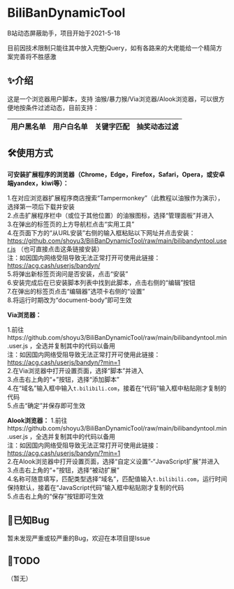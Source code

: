 # BiliBanDynamicTool
B站动态屏蔽助手，项目开始于2021-5-18

目前因技术限制只能往其中放入完整jQuery，如有各路来的大佬能给一个精简方案完善将不胜感激

## ✨介绍
这是一个浏览器用户脚本，支持 油猴/暴力猴/Via浏览器/Alook浏览器，可以很方便地按条件过滤动态，目前支持：

|用户黑名单|用户白名单|关键字匹配|抽奖动态过滤|
|---------|---------|---------|-----------|

## 🛠使用方式

<b>可安装扩展程序的浏览器（Chrome，Edge，Firefox，Safari，Opera，或安卓端yandex，kiwi等）：</b>

1.在对应浏览器扩展程序商店搜索“Tampermonkey”（此教程以油猴作为演示），选择第一项后下载并安装  
2.点击扩展程序栏中（或位于其他位置）的油猴图标，选择“管理面板”并进入  
3.在弹出的标签页的上方导航栏点击“实用工具”  
4.在页面下方的“从URL安装”右侧的输入框粘贴以下网址并点击安装：https://github.com/shoyu3/BiliBanDynamicTool/raw/main/bilibandyntool.user.js （也可直接点击这条链接安装）  
注：如因国内网络受阻导致无法正常打开可使用此链接：https://acg.cash/userjs/bandyn/  
5.将弹出新标签页询问是否安装，点击“安装”  
6.安装完成后在已安装脚本列表中找到此脚本，点击右侧的“编辑”按钮  
7.在弹出的标签页点击“编辑器”选项卡右侧的“设置”  
8.将运行时期改为“document-body”即可生效

<b>Via浏览器：</b><!--，Alook浏览器（或支持用户脚本的浏览器，此教程以Via浏览器作为演示）-->

1.前往https://github.com/shoyu3/BiliBanDynamicTool/raw/main/bilibandyntool.min.user.js ，全选并复制其中的代码以备用  
注：如因国内网络受阻导致无法正常打开可使用此链接：https://acg.cash/userjs/bandyn/?min=1  
2.在Via浏览器中打开设置页面，选择“脚本”并进入  
3.点击右上角的“+”按钮，选择“添加脚本”  
4.在“域名”输入框中输入```t.bilibili.com```，接着在“代码”输入框中粘贴刚才复制的代码  
5.点击“确定”并保存即可生效

<b>Alook浏览器：</b>
1.前往https://github.com/shoyu3/BiliBanDynamicTool/raw/main/bilibandyntool.min.user.js ，全选并复制其中的代码以备用  
注：如因国内网络受阻导致无法正常打开可使用此链接：https://acg.cash/userjs/bandyn/?min=1  
2.在Alook浏览器中打开设置页面，选择“自定义设置”-“JavaScript扩展”并进入  
3.点击右上角的“+”按钮，选择“被动扩展”  
4.名称可随意填写，匹配类型选择“域名”，匹配值输入```t.bilibili.com```，运行时间保持默认，接着在“JavaScript代码”输入框中粘贴刚才复制的代码  
5.点击右上角的“保存”按钮即可生效

## 🚧已知Bug

暂未发现严重或较严重的Bug，欢迎在本项目提Issue

## 🧭TODO

（暂无）
